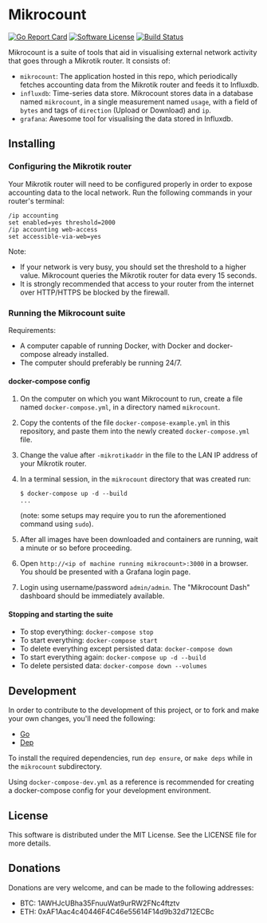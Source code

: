 # Mikrocount

[![Go Report Card](https://goreportcard.com/badge/github.com/johanmeiring/mikrocount)](https://goreportcard.com/report/github.com/johanmeiring/mikrocount) [![Software License](https://img.shields.io/badge/License-MIT-orange.svg?style=flat-round)](https://github.com/johanmeiring/mikrocount/blob/master/LICENSE) [![Build Status](https://travis-ci.org/johanmeiring/mikrocount.svg?branch=master)](https://travis-ci.org/johanmeiring/mikrocount)

Mikrocount is a suite of tools that aid in visualising external network activity that goes through a Mikrotik router.  It consists of:

* `mikrocount`: The application hosted in this repo, which periodically fetches accounting data from the Mikrotik router and feeds it to Influxdb.
* `influxdb`: Time-series data store.  Mikrocount stores data in a database named `mikrocount`, in a single measurement named `usage`, with a field of `bytes` and tags of `direction` (Upload or Download) and `ip`.
* `grafana`: Awesome tool for visualising the data stored in Influxdb.

## Installing

### Configuring the Mikrotik router

Your Mikrotik router will need to be configured properly in order to expose accounting data to the local network.  Run the following commands in your router's terminal:

```mikrotik
/ip accounting
set enabled=yes threshold=2000
/ip accounting web-access
set accessible-via-web=yes
```

Note:

* If your network is very busy, you should set the threshold to a higher value.  Mikrocount queries the Mikrotik router for data every 15 seconds.
* It is strongly recommended that access to your router from the internet over HTTP/HTTPS be blocked by the firewall.

### Running the Mikrocount suite

Requirements:

* A computer capable of running Docker, with Docker and docker-compose already installed.
* The computer should preferably be running 24/7.

#### docker-compose config

1. On the computer on which you want Mikrocount to run, create a file named `docker-compose.yml`, in a directory named `mikrocount`.
1. Copy the contents of the file `docker-compose-example.yml` in this repository, and paste them into the newly created `docker-compose.yml` file.
1. Change the value after `-mikrotikaddr` in the file to the LAN IP address of your Mikrotik router.
1. In a terminal session, in the `mikrocount` directory that was created run:

    ```shell
    $ docker-compose up -d --build
    ...
    ```

    (note: some setups may require you to run the aforementioned command using `sudo`).
1. After all images have been downloaded and containers are running, wait a minute or so before proceeding.
1. Open `http://<ip of machine running mikrocount>:3000` in a browser.  You should be presented with a Grafana login page.
1. Login using username/password `admin/admin`.  The "Mikrocount Dash" dashboard should be immediately available.

#### Stopping and starting the suite

* To stop everything: `docker-compose stop`
* To start everything: `docker-compose start`
* To delete everything except persisted data: `docker-compose down`
* To start everything again: `docker-compose up -d --build`
* To delete persisted data: `docker-compose down --volumes`

## Development

In order to contribute to the development of this project, or to fork and make your own changes, you'll need the following:

* [Go](https://golang.org/)
* [Dep](https://github.com/golang/dep)

To install the required dependencies, run `dep ensure`, or `make deps` while in the `mikrocount` subdirectory.

Using `docker-compose-dev.yml` as a reference is recommended for creating a docker-compose config for your development environment.

## License

This software is distributed under the MIT License.  See the LICENSE file for more details.

## Donations

Donations are very welcome, and can be made to the following addresses:

* BTC: 1AWHJcUBha35FnuuWat9urRW2FNc4ftztv
* ETH: 0xAF1Aac4c40446F4C46e55614F14d9b32d712ECBc
